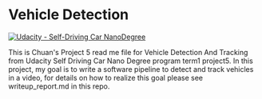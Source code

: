 # Vehicle Detection
[![Udacity - Self-Driving Car NanoDegree](https://s3.amazonaws.com/udacity-sdc/github/shield-carnd.svg)](http://www.udacity.com/drive)


This is Chuan's Project 5 read me file for Vehicle Detection And Tracking from Udacity Self Driving Car Nano Degree program term1 project5. In this project, my goal is to write a software pipeline to detect and track vehicles in a video, for details on how to realize this goal please see writeup_report.md in this repo.

